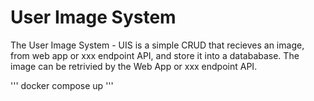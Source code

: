 # User Image System
The User Image System - UIS is a simple CRUD that recieves an image, from web app or xxx endpoint API, and store it into a datababase.
The image can be retrivied by the Web App or xxx endpoint API.

'''
docker compose up
'''